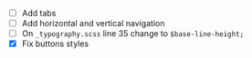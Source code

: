 - [ ] Add tabs
- [ ] Add horizontal and vertical navigation
- [ ] On `_typography.scss` line 35 change to `$base-line-height;`
- [x] Fix buttons styles
